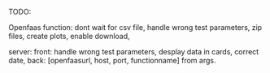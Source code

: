 TODO:

Openfaas function:
    dont wait for csv file,
    handle wrong test parameters,
    zip files,
    create plots,
    enable download,

server:
    front:
        handle wrong test parameters,
        desplay data in cards,
        correct date,
    back:
        [openfaasurl, host, port, functionname] from args.

